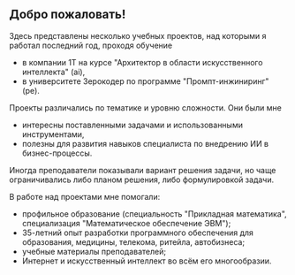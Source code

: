 ## Добро пожаловать!

Здесь представлены несколько учебных проектов, над которыми я работал последний год, проходя обучение

* в компании 1Т на курсе "Архитектор в области искусственного интеллекта" (ai),
* в университете Зерокодер по программе "Промпт-инжиниринг" (pe).

Проекты различались по тематике и уровню сложности. Они были мне

* интересны поставленными задачами и использованными инструментами,
* полезны для развития навыков специалиста по внедрению ИИ в бизнес-процессы.

Иногда преподаватели показывали вариант решения задачи, но чаще ограничивались либо планом решения, либо формулировкой задачи.

В работе над проектами мне помогали:

* профильное образование (специальность "Прикладная математика", специализация "Математическое обеспечение ЭВМ");
* 35-летний опыт разработки программного обеспечения для образования, медицины, телекома, ритейла, автобизнеса;
* учебные материалы преподавателей;
* Интернет и искусственный интеллект во всём его многообразии.
